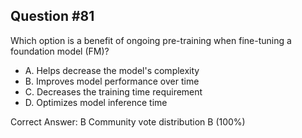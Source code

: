 ## Question #81

Which option is a benefit of ongoing pre-training when fine-tuning a foundation model (FM)?

- A. Helps decrease the model's complexity
- B. Improves model performance over time
- C. Decreases the training time requirement
- D. Optimizes model inference time 

Correct Answer: 
B Community vote distribution B (100%)